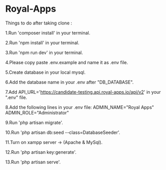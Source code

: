 # Royal-Apps

Things to do after taking clone :

1.Run 'composer install' in your terminal.

2.Run 'npm install' in your terminal.

3.Run 'npm run dev' in your terminal.

4.Please copy paste .env.example and name it as .env file.

5.Create database in your local mysql.

6.Add the database name in your .env after "DB_DATABASE".

7.Add API_URL='https://candidate-testing.api.royal-apps.io/api/v2' in your ".env" file.

8.Add the following lines in your .env file:
ADMIN_NAME="Royal Apps"
ADMIN_ROLE="Administrator"

9.Run 'php artisan migrate'.

10.Run 'php artisan db:seed --class=DatabaseSeeder'.

11.Turn on xampp server -> (Apache & MySql).

12.Run 'php artisan key:generate'.

13.Run 'php artisan serve'.
